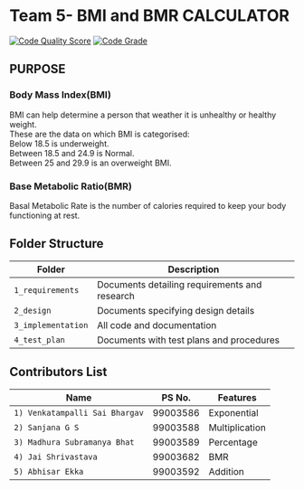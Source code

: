 # Team 5- BMI and BMR CALCULATOR

[![Code Quality Score](https://www.code-inspector.com/project/18985/score/svg)](https://frontend.code-inspector.com/public/project/18985/BMI/dashboard)
[![Code Grade](https://www.code-inspector.com/project/18985/status/svg)](https://frontend.code-inspector.com/public/project/18985/BMI/dashboard)


## PURPOSE
### Body Mass Index(BMI)
BMI can help determine a person that weather it is unhealthy or healthy weight.</br>
These are the data on which BMI is categorised:</br>
Below 18.5 is underweight.</br>
Between 18.5 and 24.9 is Normal.</br>
Between 25 and 29.9 is an overweight BMI.</br>
### Base Metabolic Ratio(BMR)
Basal Metabolic Rate is the number of calories required to keep your body functioning at rest.

## Folder Structure
Folder             | Description
-------------------| -----------------------------------------
`1_requirements`   | Documents detailing requirements and research
`2_design`         | Documents specifying design details
`3_implementation` | All code and documentation
`4_test_plan`      | Documents with test plans and procedures

## Contributors List

Name                             |   PS No.  |    Features    |       
---------------------------------|-----------|----------------|
`1) Venkatampalli Sai Bhargav`   | 99003586  | Exponential    |    
`2) Sanjana G S`                 | 99003588  | Multiplication |  
`3) Madhura Subramanya Bhat`     | 99003589  | Percentage     |        
`4) Jai Shrivastava`             | 99003682  | BMR      | 
`5) Abhisar Ekka`                | 99003592  | Addition       |  
